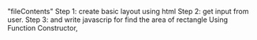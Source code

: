 "fileContents"
Step 1: create basic layout using html
Step 2: get input from user.
Step 3: and write javascrip for find the area of rectangle Using Function Constructor,
